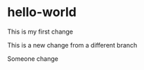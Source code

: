 # hello-world

This is my first change

This is a new change from a different branch

Someone change